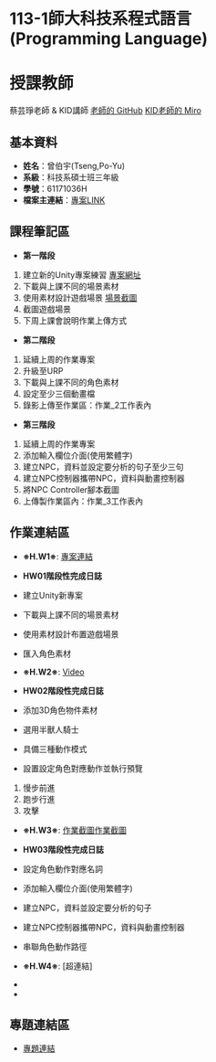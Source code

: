 # 113-1師大科技系程式語言(Programming Language)
# 授課教師
蔡芸琤老師  &  KID講師
[老師的 GitHub](https://github.com/peculab/Database)
[KID老師的 Miro](https://miro.com/app/board/uXjVKizVakM=/)

## 基本資料
- **姓名**：曾伯宇(Tseng,Po-Yu)
- **系級**：科技系碩士班三年級
- **學號**：61171036H
- **檔案主連結**：[專案LINK](https://github.com/PoyuTseng/NTNU1131ProgrammingLanguage_61171036H)

## 課程筆記區
- **第一階段**
1. 建立新的Unity專案練習 [專案網址](https://github.com/PoyuTseng/NTNU1131ProgrammingLanguage_61171036H)
2. 下載與上課不同的場景素材
3. 使用素材設計遊戲場景 [場景截圖](https://drive.google.com/file/d/1TWoLwlihKdoksunHUTe-HH7a3JtkwsVI/view?usp=drive_link)
4. 截圖遊戲場景
5. 下周上課會說明作業上傳方式

- **第二階段**
1. 延續上周的作業專案
2. 升級至URP
3. 下載與上課不同的角色素材
4. 設定至少三個動畫檔
5. 錄影上傳至作業區：作業_2工作表內

- **第三階段**
1. 延續上周的作業專案
2. 添加輸入欄位介面(使用繁體字)
3. 建立NPC，資料並設定要分析的句子至少三句
4. 建立NPC控制器攜帶NPC，資料與動畫控制器
5. 將NPC Controller腳本截圖
6. 上傳製作業區內：作業_3工作表內



   
## 作業連結區
- **※H.W1※**: [專案連結](https://github.com/PoyuTseng/NTNU1131ProgrammingLanguage_61171036H)
- **HW01階段性完成日誌**
 
- 建立Unity新專案
- 下載與上課不同的場景素材
- 使用素材設計布置遊戲場景
- 匯入角色素材
 

- **※H.W2※**: [Video](https://drive.google.com/file/d/1Hl8CjZ8ij5JtKv832gpuW3qJF2h_DegW/view?usp=sharing) 
- **HW02階段性完成日誌**
 
- 添加3D角色物件素材
- 選用半獸人騎士
- 具備三種動作模式
- 設置設定角色對應動作並執行預覽
1. 慢步前進
2. 跑步行進
3. 攻擊
 

- **※H.W3※**: [作業截圖](https://drive.google.com/file/d/132QGlb60tzutg7H-MO6CKb5O7I5I9jGj/view?usp=drive_link)[作業截圖](https://drive.google.com/file/d/1MoMX60Fbkb0nmXfFZB0K_nO708ramqYj/view?usp=drive_link)
- **HW03階段性完成日誌**
 
- 設定角色動作對應名詞
- 添加輸入欄位介面(使用繁體字)
- 建立NPC，資料並設定要分析的句子
- 建立NPC控制器攜帶NPC，資料與動畫控制器
- 串聯角色動作路徑

    
- **※H.W4※**: [超連結]
- 
- 
## 專題連結區
- [專題連結](超連結)
